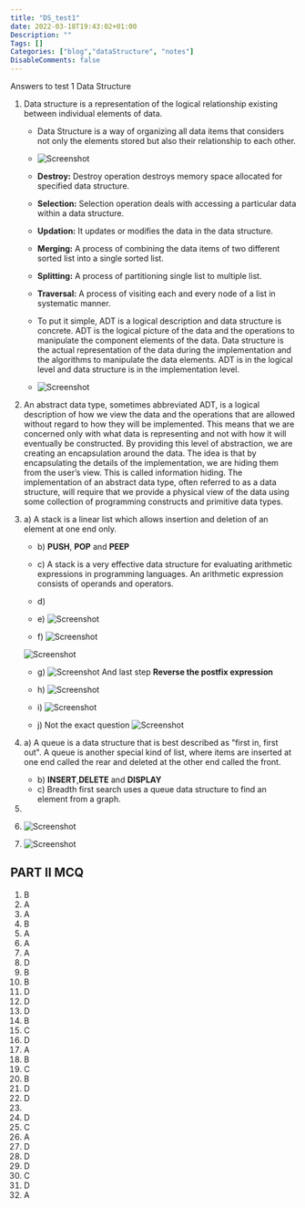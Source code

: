 ```yaml
---
title: "DS_test1"
date: 2022-03-18T19:43:02+01:00
Description: ""
Tags: []
Categories: ["blog","dataStructure", "notes"]
DisableComments: false
---
```


Answers to test 1 Data Structure
<!--more-->

1. Data structure is a representation of the logical relationship existing between individual elements of data.
    * Data Structure is a way of organizing all data items that considers not only the elements stored but also their relationship to each other.

    * ![Screenshot](/images/ds/2_.png)

    * **Destroy:** Destroy operation destroys memory space allocated for specified data structure.

    * **Selection:** Selection operation deals with accessing a particular data within a data structure.

    * **Updation:** It updates or modifies the data in the data structure.

    * **Merging:** A process of combining the data items of two different sorted list into a single sorted list.

    * **Splitting:** A process of partitioning single list to multiple list.

    * **Traversal:** A process of visiting each and every node of a list in systematic manner.

    * To put it simple, ADT is a logical description and data structure is concrete. ADT is the logical picture of the data and the operations to manipulate the component elements of the data. Data structure is the actual representation of the data during the implementation and the algorithms to manipulate the data elements. ADT is in the logical level and data structure is in the implementation level.

    * ![Screenshot](/images/ds/1.png)

2. An abstract data type, sometimes abbreviated ADT, is a logical description of how we view the data
and the operations that are allowed without regard to how they will be implemented. This means that we are concerned only with what data is representing and not with how it will eventually be constructed. By providing this level of abstraction, we are creating an encapsulation around the data. The idea is that by encapsulating the details of the implementation, we are hiding them from the user’s view. This is called information hiding. The implementation of an abstract data type, often referred to as a data structure, will require that we provide a physical view of the data using some collection of
programming constructs and primitive data types.

3. a) A stack is a linear list which allows insertion and deletion of an element at one end only.

    * b) **PUSH**, **POP** and **PEEP**

    * c) A stack is a very effective data structure for evaluating arithmetic expressions in programming languages. An arithmetic expression consists of operands and operators.

    * d)

    * e) ![Screenshot](/images/ds/3_.png)

    * f) ![Screenshot](/images/ds/4_.png)

    ![Screenshot](/images/ds/4_1.png)

    * g) ![Screenshot](/images/ds/5_.png)
        And last step **Reverse the postfix expression**

    * h) ![Screenshot](/images/ds/6_.png)

    * i) ![Screenshot](/images/ds/7_.png)

    * j) Not the exact question
    ![Screenshot](/images/ds/8_.png)


4. a) A queue is a data structure that is best described as "first in, first out". A queue is another special kind of
list, where items are inserted at one end called the rear and deleted at the other end called the front.       
    * b) **INSERT**,**DELETE** and **DISPLAY**
    * c) Breadth first search uses a queue data structure to find an element from a graph.

5. 

6. ![Screenshot](/images/ds/9_.png)

7. ![Screenshot](/images/ds/10_.png)

## PART II MCQ

1. B
2. A
3. A
4. B
5. A
6. A
7. A
8. D
9. B
10. B
11. D
12. D
13. D
14. B
15. C
16. D
17. A
18. B
19. C
20. B
21. D
22. D
23. 
24. D
25. C
26. A
27. D
28. D
29. D
30. C
31. D
32. A